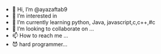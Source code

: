 - 👋 Hi, I’m @ayazaftab9
- 👀 I’m interested in 
- 🌱 I’m currently learning python, Java, javascript,c,c++,#c
- 💞️ I’m looking to collaborate on ...
- 📫 How to reach me ...
- 😈 hard programmer...
<!---
ayazaftab9/ayazaftab9 is a ✨ special ✨ repository because its `README.md` (this file) appears on your GitHub profile.
You can click the Preview link to take a look at your changes.
--->
